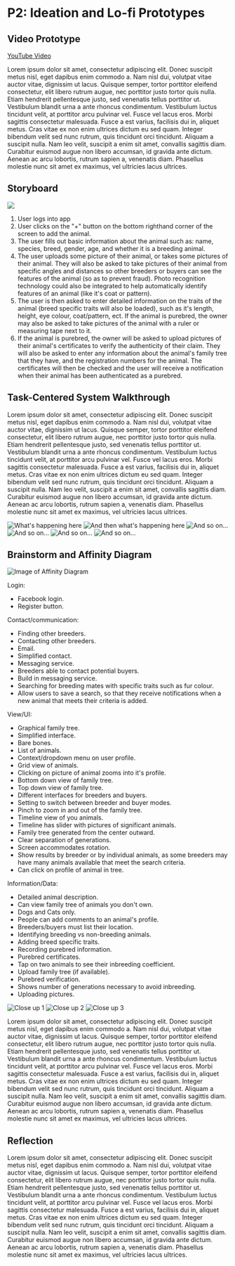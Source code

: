 # P2: Ideation and Lo-fi Prototypes

## Video Prototype

[](https://www.youtube.com/watch?v=XNeLHtq01xo&feature=youtu.be)

[YouTube Video](https://www.youtube.com/watch?v=XNeLHtq01xo&feature=youtu.be)

Lorem ipsum dolor sit amet, consectetur adipiscing elit. Donec suscipit metus nisl, eget dapibus enim commodo a. Nam nisl dui, volutpat vitae auctor vitae, dignissim ut lacus. Quisque semper, tortor porttitor eleifend consectetur, elit libero rutrum augue, nec porttitor justo tortor quis nulla. Etiam hendrerit pellentesque justo, sed venenatis tellus porttitor ut. Vestibulum blandit urna a ante rhoncus condimentum. Vestibulum luctus tincidunt velit, at porttitor arcu pulvinar vel. Fusce vel lacus eros. Morbi sagittis consectetur malesuada. Fusce a est varius, facilisis dui in, aliquet metus. Cras vitae ex non enim ultrices dictum eu sed quam. Integer bibendum velit sed nunc rutrum, quis tincidunt orci tincidunt. Aliquam a suscipit nulla. Nam leo velit, suscipit a enim sit amet, convallis sagittis diam. Curabitur euismod augue non libero accumsan, id gravida ante dictum. Aenean ac arcu lobortis, rutrum sapien a, venenatis diam. Phasellus molestie nunc sit amet ex maximus, vel ultricies lacus ultrices.

## Storyboard

![](https://mkoma808.github.io/481-T03-Group5/images/P2/Picture1.jpg)

1.	User logs into app
2.	User clicks on the "+" button on the bottom righthand corner of the screen to add the animal.
3.	The user fills out basic information about the animal such as: name, species, breed, gender, age, and whether it is a breeding animal.
4.	The user uploads some picture of their animal, or takes some pictures of their animal. They will also be asked to take pictures of their animal from specific angles and distances so other breeders or buyers can see the features of the animal (so as to prevent fraud). Photo recognition technology could also be integrated to help automatically identify features of an animal (like it's coat or pattern).
5.	The user is then asked to enter detailed information on the traits of the animal (breed specific traits will also be loaded), such as it's length, height, eye colour, coat/pattern, ect. If the animal is purebred, the owner may also be asked to take pictures of the animal with a ruler or measuring tape next to it.
6.	If the animal is purebred, the owner will be asked to upload pictures of their animal's certificates to verify the authenticity of their claim. They will also be asked to enter any information about the animal's family tree that they have, and the registration numbers for the animal. The certificates will then be checked and the user will receive a notification when their animal has been authenticated as a purebred.

## Task-Centered System Walkthrough

Lorem ipsum dolor sit amet, consectetur adipiscing elit. Donec suscipit metus nisl, eget dapibus enim commodo a. Nam nisl dui, volutpat vitae auctor vitae, dignissim ut lacus. Quisque semper, tortor porttitor eleifend consectetur, elit libero rutrum augue, nec porttitor justo tortor quis nulla. Etiam hendrerit pellentesque justo, sed venenatis tellus porttitor ut. Vestibulum blandit urna a ante rhoncus condimentum. Vestibulum luctus tincidunt velit, at porttitor arcu pulvinar vel. Fusce vel lacus eros. Morbi sagittis consectetur malesuada. Fusce a est varius, facilisis dui in, aliquet metus. Cras vitae ex non enim ultrices dictum eu sed quam. Integer bibendum velit sed nunc rutrum, quis tincidunt orci tincidunt. Aliquam a suscipit nulla. Nam leo velit, suscipit a enim sit amet, convallis sagittis diam. Curabitur euismod augue non libero accumsan, id gravida ante dictum. Aenean ac arcu lobortis, rutrum sapien a, venenatis diam. Phasellus molestie nunc sit amet ex maximus, vel ultricies lacus ultrices.

![](http://lorempixel.com/550/450 "What's happening here")
![](http://lorempixel.com/550/450 "And then what's happening here")
![](http://lorempixel.com/550/450 "And so on...")
![](http://lorempixel.com/550/450 "And so on...")
![](http://lorempixel.com/550/450 "And so on...")
![](http://lorempixel.com/550/450 "And so on...")

## Brainstorm and Affinity Diagram

![](http://lorempixel.com/1024/768 "Image of Affinity Diagram")

Login:
* Facebook login.
* Register button.


Contact/communication:
* Finding other breeders.
* Contacting other breeders.
* Email.
* Simplified contact.
* Messaging service.
* Breeders able to contact potential buyers.
* Build in messaging service.
* Searching for breeding mates with specific traits such as fur colour.
* Allow users to save a search, so that they receive notifications when a new animal that meets their criteria is added.
	

View/UI:
* Graphical family tree.
* Simplified interface.
* Bare bones.
* List of animals.
* Context/dropdown menu on user profile.
* Grid view of animals.
* Clicking on picture of animal zooms into it's profile.
* Bottom down view of family tree.
* Top down view of family tree.
* Different interfaces for breeders and buyers.
* Setting to switch between breeder and buyer modes.
* Pinch to zoom in and out of the family tree.
* Timeline view of you animals.
* Timeline has slider with pictures of significant animals.
* Family tree generated from the center outward.
* Clear separation of generations.
* Screen accommodates rotation.
* Show results by breeder or by individual animals, as some breeders may have many animals available that meet the search criteria.
* Can click on profile of animal in tree.
	
	
Information/Data:
* Detailed animal description.
* Can view family tree of animals you don't own.
* Dogs and Cats only.
* People can add comments to an animal's profile.
* Breeders/buyers must list their location.
* Identifying breeding vs non-breeding animals.
* Adding breed specific traits.
* Recording purebred information.
* Purebred certificates.
* Tap on two animals to see their inbreeding coefficient.
* Upload family tree (if available).
* Purebred verification.
* Shows number of generations necessary to avoid inbreeding.
* Uploading pictures.

![](http://lorempixel.com/550/450 "Close up 1")
![](http://lorempixel.com/550/450 "Close up 2")
![](http://lorempixel.com/550/450 "Close up 3")

Lorem ipsum dolor sit amet, consectetur adipiscing elit. Donec suscipit metus nisl, eget dapibus enim commodo a. Nam nisl dui, volutpat vitae auctor vitae, dignissim ut lacus. Quisque semper, tortor porttitor eleifend consectetur, elit libero rutrum augue, nec porttitor justo tortor quis nulla. Etiam hendrerit pellentesque justo, sed venenatis tellus porttitor ut. Vestibulum blandit urna a ante rhoncus condimentum. Vestibulum luctus tincidunt velit, at porttitor arcu pulvinar vel. Fusce vel lacus eros. Morbi sagittis consectetur malesuada. Fusce a est varius, facilisis dui in, aliquet metus. Cras vitae ex non enim ultrices dictum eu sed quam. Integer bibendum velit sed nunc rutrum, quis tincidunt orci tincidunt. Aliquam a suscipit nulla. Nam leo velit, suscipit a enim sit amet, convallis sagittis diam. Curabitur euismod augue non libero accumsan, id gravida ante dictum. Aenean ac arcu lobortis, rutrum sapien a, venenatis diam. Phasellus molestie nunc sit amet ex maximus, vel ultricies lacus ultrices.

## Reflection

Lorem ipsum dolor sit amet, consectetur adipiscing elit. Donec suscipit metus nisl, eget dapibus enim commodo a. Nam nisl dui, volutpat vitae auctor vitae, dignissim ut lacus. Quisque semper, tortor porttitor eleifend consectetur, elit libero rutrum augue, nec porttitor justo tortor quis nulla. Etiam hendrerit pellentesque justo, sed venenatis tellus porttitor ut. Vestibulum blandit urna a ante rhoncus condimentum. Vestibulum luctus tincidunt velit, at porttitor arcu pulvinar vel. Fusce vel lacus eros. Morbi sagittis consectetur malesuada. Fusce a est varius, facilisis dui in, aliquet metus. Cras vitae ex non enim ultrices dictum eu sed quam. Integer bibendum velit sed nunc rutrum, quis tincidunt orci tincidunt. Aliquam a suscipit nulla. Nam leo velit, suscipit a enim sit amet, convallis sagittis diam. Curabitur euismod augue non libero accumsan, id gravida ante dictum. Aenean ac arcu lobortis, rutrum sapien a, venenatis diam. Phasellus molestie nunc sit amet ex maximus, vel ultricies lacus ultrices.
